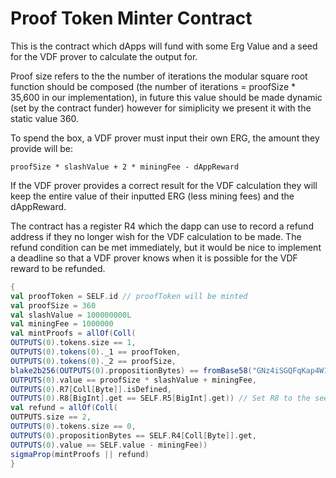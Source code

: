 # Proof Token Minter Contract
This is the contract which dApps will fund with some Erg Value and a seed for the VDF prover to calculate the output for.

Proof size refers to the the number of iterations the modular square root function should be composed (the number of iterations = proofSize * 35,600 in our implementation), in future this value should be made dynamic (set by the contract funder) however for simiplicity we present it with the static value 360.

To spend the box, a VDF prover must input their own ERG, the amount they provide will be:

```proofSize * slashValue + 2 * miningFee - dAppReward``` 

If the VDF prover provides a correct result for the VDF calculation they will keep the entire value of their inputted ERG (less mining fees) and the dAppReward.

The contract has a register R4 which the dapp can use to record a refund address if they no longer wish for the VDF calculation to be made. The refund condition can be met immediately, but it would be nice to implement a deadline so that a VDF prover knows when it is possible for the VDF reward to be refunded.


```scala
{
val proofToken = SELF.id // proofToken will be minted
val proofSize = 360 
val slashValue = 100000000L
val miningFee = 1000000
val mintProofs = allOf(Coll(
OUTPUTS(0).tokens.size == 1,
OUTPUTS(0).tokens(0)._1 == proofToken,
OUTPUTS(0).tokens(0)._2 == proofSize,
blake2b256(OUTPUTS(0).propositionBytes) == fromBase58("GNz4iSGQFqKap4W1d5cpZ3gQYhF2PNmAXURwYAC2THin"), // Send to distrubution address
OUTPUTS(0).value == proofSize * slashValue + miningFee,
OUTPUTS(0).R7[Coll[Byte]].isDefined,
OUTPUTS(0).R8[BigInt].get == SELF.R5[BigInt].get)) // Set R8 to the seed value (R7 should be populated by VDF prover ERG address)
val refund = allOf(Coll(
OUTPUTS.size == 2,
OUTPUTS(0).tokens.size == 0,
OUTPUTS(0).propositionBytes == SELF.R4[Coll[Byte]].get,
OUTPUTS(0).value == SELF.value - miningFee))
sigmaProp(mintProofs || refund)
}
```
